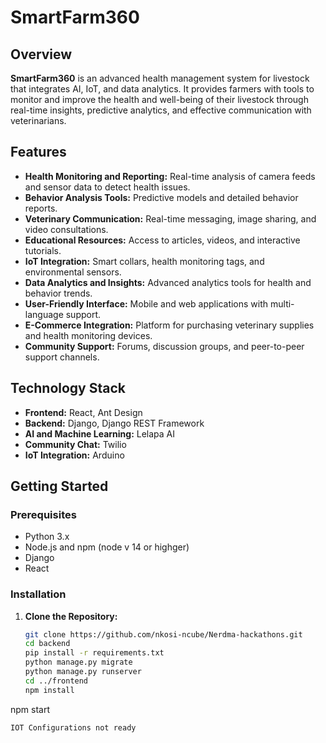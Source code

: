 # SmartFarm360

## Overview

**SmartFarm360** is an advanced health management system for livestock that integrates AI, IoT, and data analytics. It provides farmers with tools to monitor and improve the health and well-being of their livestock through real-time insights, predictive analytics, and effective communication with veterinarians.

## Features

- **Health Monitoring and Reporting:** Real-time analysis of camera feeds and sensor data to detect health issues.
- **Behavior Analysis Tools:** Predictive models and detailed behavior reports.
- **Veterinary Communication:** Real-time messaging, image sharing, and video consultations.
- **Educational Resources:** Access to articles, videos, and interactive tutorials.
- **IoT Integration:** Smart collars, health monitoring tags, and environmental sensors.
- **Data Analytics and Insights:** Advanced analytics tools for health and behavior trends.
- **User-Friendly Interface:** Mobile and web applications with multi-language support.
- **E-Commerce Integration:** Platform for purchasing veterinary supplies and health monitoring devices.
- **Community Support:** Forums, discussion groups, and peer-to-peer support channels.

## Technology Stack

- **Frontend:** React, Ant Design
- **Backend:** Django, Django REST Framework
- **AI and Machine Learning:** Lelapa AI
- **Community Chat:** Twilio
- **IoT Integration:** Arduino

## Getting Started

### Prerequisites

- Python 3.x
- Node.js and npm (node v 14 or highger)
- Django
- React

### Installation

1. **Clone the Repository:**

   ```bash
   git clone https://github.com/nkosi-ncube/Nerdma-hackathons.git
   cd backend
   pip install -r requirements.txt
   python manage.py migrate
   python manage.py runserver
   cd ../frontend
   npm install
  npm start

```
IOT Configurations not ready


